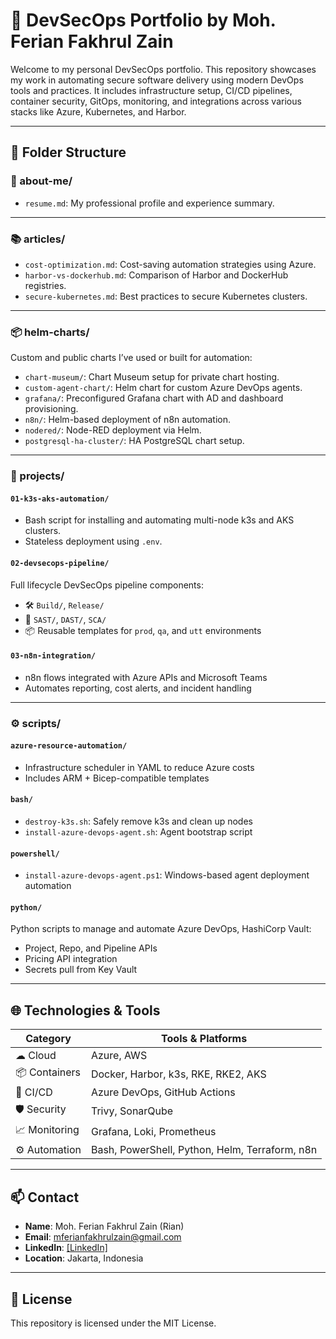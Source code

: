 # 🚀 DevSecOps Portfolio by Moh. Ferian Fakhrul Zain

Welcome to my personal DevSecOps portfolio. This repository showcases my work in automating secure software delivery using modern DevOps tools and practices. It includes infrastructure setup, CI/CD pipelines, container security, GitOps, monitoring, and integrations across various stacks like Azure, Kubernetes, and Harbor.

---

## 🧩 Folder Structure

### 📄 about-me/
- `resume.md`: My professional profile and experience summary.

---

### 📚 articles/
- `cost-optimization.md`: Cost-saving automation strategies using Azure.
- `harbor-vs-dockerhub.md`: Comparison of Harbor and DockerHub registries.
- `secure-kubernetes.md`: Best practices to secure Kubernetes clusters.

---

### 📦 helm-charts/
Custom and public charts I’ve used or built for automation:
- `chart-museum/`: Chart Museum setup for private chart hosting.
- `custom-agent-chart/`: Helm chart for custom Azure DevOps agents.
- `grafana/`: Preconfigured Grafana chart with AD and dashboard provisioning.
- `n8n/`: Helm-based deployment of n8n automation.
- `nodered/`: Node-RED deployment via Helm.
- `postgresql-ha-cluster/`: HA PostgreSQL chart setup.

---

### 🚧 projects/
#### `01-k3s-aks-automation/`
- Bash script for installing and automating multi-node k3s and AKS clusters.
- Stateless deployment using `.env`.

#### `02-devsecops-pipeline/`
Full lifecycle DevSecOps pipeline components:
- 🛠 `Build/`, `Release/`
- 🔐 `SAST/`, `DAST/`, `SCA/`
- 📦 Reusable templates for `prod`, `qa`, and `utt` environments

#### `03-n8n-integration/`
- n8n flows integrated with Azure APIs and Microsoft Teams
- Automates reporting, cost alerts, and incident handling

---

### ⚙ scripts/
#### `azure-resource-automation/`
- Infrastructure scheduler in YAML to reduce Azure costs
- Includes ARM + Bicep-compatible templates

#### `bash/`
- `destroy-k3s.sh`: Safely remove k3s and clean up nodes
- `install-azure-devops-agent.sh`: Agent bootstrap script

#### `powershell/`
- `install-azure-devops-agent.ps1`: Windows-based agent deployment automation

#### `python/`
Python scripts to manage and automate Azure DevOps, HashiCorp Vault:
- Project, Repo, and Pipeline APIs
- Pricing API integration
- Secrets pull from Key Vault

---

## 🌐 Technologies & Tools

| Category       | Tools & Platforms                                    |
|----------------|------------------------------------------------------|
| ☁ Cloud        | Azure, AWS                                           |
| 📦 Containers  | Docker, Harbor, k3s, RKE, RKE2, AKS                  |
| 🔁 CI/CD       | Azure DevOps, GitHub Actions                         |
| 🛡 Security     | Trivy, SonarQube                                    |
| 📈 Monitoring  | Grafana, Loki, Prometheus                            |
| ⚙ Automation  | Bash, PowerShell, Python, Helm, Terraform, n8n       |

---

## 📫 Contact

- **Name**: Moh. Ferian Fakhrul Zain (Rian)
- **Email**: mferianfakhrulzain@gmail.com
- **LinkedIn**: [\[LinkedIn\]](https://www.linkedin.com/in/moh-ferian-fakhrul-zain/)
- **Location**: Jakarta, Indonesia
---

## 📜 License
This repository is licensed under the MIT License.